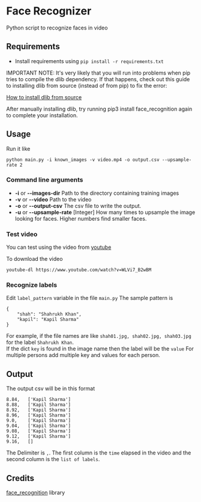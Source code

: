 # Face Recognizer

Python script to recognize faces in video

## Requirements
- Install requirements using `pip install -r requirements.txt`

IMPORTANT NOTE: It's very likely that you will run into problems when pip tries to compile the dlib dependency. If that happens, check out this guide to installing dlib from source (instead of from pip) to fix the error:

[How to install dlib from source](https://gist.github.com/ageitgey/629d75c1baac34dfa5ca2a1928a7aeaf)

After manually installing dlib, try running pip3 install face_recognition again to complete your installation.
## Usage
Run it like

```python main.py -i known_images -v video.mp4 -o output.csv --upsample-rate 2 ```

### Command line arguments
- **-i** or **--images-dir** Path to the directory containing training images
- **-v** or **--video** Path to the video
- **-o** or **--output-csv** The csv file to write the output.
- **-u** or **--upsample-rate** [Integer] How many times to upsample the image looking for faces. Higher numbers find smaller faces. 

### Test video
You can test using the video from [youtube](https://www.youtube.com/watch?v=WLVi7_B2wBM)

To download the video
```
youtube-dl https://www.youtube.com/watch?v=WLVi7_B2wBM
```
### Recognize labels
Edit `label_pattern` variable in the file `main.py`
The sample pattern is 
```
{
    "shah": "Shahrukh Khan",
    "kapil": "Kapil Sharma"
}
```
For example, if the file names are like `shah01.jpg, shah02.jpg, shah03.jpg` for the label `Shahrukh Khan`. \
If the dict `key` is found in the image name then the label will be the `value`
For multiple persons add multiple key and values for each person.

## Output
The output csv will be in this format
``` 
8.84,   ['Kapil Sharma']
8.88,   ['Kapil Sharma']
8.92,   ['Kapil Sharma']
8.96,   ['Kapil Sharma']
9.0,    ['Kapil Sharma']
9.04,   ['Kapil Sharma']
9.08,   ['Kapil Sharma']
9.12,   ['Kapil Sharma']
9.16,   []

```
The Delimiter is `,`. The first column is the `time` elapsed in the video and the second column is the `list of labels`.

## Credits

[face_recognition](https://github.com/ageitgey/face_recognition) library
